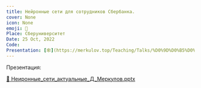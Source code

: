 ```yaml
---
title: Нейронные сети для сотрудников Сбербанка.
cover: None
icon: None
emoji: 🧠
Place: Сберуниверситет
Date: 25 Oct, 2022
Code: 
Presentation: [🕸](https://merkulov.top/Teaching/Talks/%D0%9D%D0%B5%D0%B9%D1%80%D0%BE%D0%BD%D0%BD%D1%8B%D0%B5_%D1%81%D0%B5%D1%82%D0%B8_%D0%B4%D0%BB%D1%8F_%D1%81%D0%BE%D1%82%D1%80%D1%83%D0%B4%D0%BD%D0%B8%D0%BA%D0%BE%D0%B2_%D0%A1%D0%B1%D0%B5%D1%80%D0%B1%D0%B0%D0%BD%D0%BA%D0%B0./%D0%9D%D0%B5%D0%B8%D1%80%D0%BE%D0%BD%D0%BD%D1%8B%D0%B5_%D1%81%D0%B5%D1%82%D0%B8_%D0%B0%D0%BA%D1%82%D1%83%D0%B0%D0%BB%D1%8C%D0%BD%D1%8B%D0%B5_%D0%94_%D0%9C%D0%B5%D1%80%D0%BA%D1%83%D0%BB%D0%BE%D0%B2.pptx)
---
```


Презентация:

[📎 Неиронные_сети_актуальные_Д_Меркулов.pptx](https://merkulov.top/Teaching/Talks/Нейронные_сети_для_сотрудников_Сбербанка./Неиронные_сети_актуальные_Д_Меркулов.pptx)
